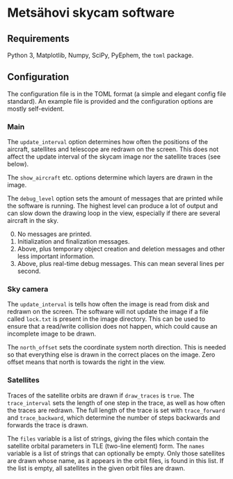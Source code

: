 
# Metsähovi skycam software

## Requirements

Python 3, Matplotlib, Numpy, SciPy, PyEphem, the `toml` package.

## Configuration

The configuration file is in the TOML format (a simple and elegant config file standard).
An example file is provided and the configuration options are mostly self-evident.

### Main

The `update_interval` option determines how often the positions of the aircraft,
satellites and telescope are redrawn on the screen. This does not affect the update
interval of the skycam image nor the satellite traces (see below).

The `show_aircraft` etc. options determine which layers are drawn in the image.

The `debug_level` option sets the amount of messages that are printed while the software
is running. The highest level can produce a lot of output and can slow down the drawing
loop in the view, especially if there are several aircraft in the sky.

0. No messages are printed.
1. Initialization and finalization messages.
2. Above, plus temporary object creation and deletion messages and other less important 
   information.
3. Above, plus real-time debug messages. This can mean several lines per second.

### Sky camera

The `update_interval` is tells how often the image is read from disk and redrawn on the
screen. The software will not update the image if a file called `lock.txt` is present in
the image directory. This can be used to ensure that a read/write collision does not
happen, which could cause an incomplete image to be drawn.

The `north_offset` sets the coordinate system north direction. This is needed so that
everything else is drawn in the correct places on the image. Zero offset means that north
is towards the right in the view.

### Satellites

Traces of the satellite orbits are drawn if `draw_traces` is `true`. The `trace_interval`
sets the length of one step in the trace, as well as how often the traces are redrawn.
The full length of the trace is set with `trace_forward` and `trace_backward`, which
determine the number of steps backwards and forwards the trace is drawn.

The `files` variable is a list of strings, giving the files which contain the satellite
orbital parameters in TLE (two-line element) form. The `names` variable is a list of
strings that can optionally be empty. Only those satellites are drawn whose name, as it
appears in the orbit files, is found in this list. If the list is empty, all satellites
in the given orbit files are drawn.



